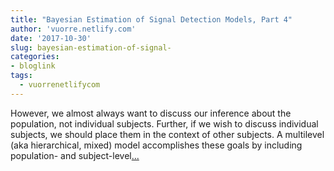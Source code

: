 ```yaml
---
title: "Bayesian Estimation of Signal Detection Models, Part 4"
author: 'vuorre.netlify.com'
date: '2017-10-30'
slug: bayesian-estimation-of-signal-
categories:
- bloglink
tags:
  - vuorrenetlifycom
---
```


However, we almost always want to discuss our inference about the population, not individual subjects. Further, if we wish to discuss individual subjects, we should place them in the context of other subjects. A multilevel (aka hierarchical, mixed) model accomplishes these goals by including population- and subject-level[... <i class="fas fa-external-link-alt"></i>](https://vuorre.netlify.com/post/2017/bayesian-estimation-of-signal-detection-theory-models-part-4/)

